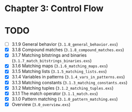 # Chapter 3: Control Flow
# TODO
- [ ] 3.1.9 General behavior (`3.1.8_general_behavior.exs`)
- [x] 3.1.8 Compound matches (`3.1.8_compound_matches.exs`)
- [x] 3.1.7 Matching bitstrings and binaries (`3.1.7_match_bitstrings_binaries.exs`)
- [x] 3.1.6 Matching maps (`3.1.6_matching_maps.exs`)
- [x] 3.1.5 Matching lists (`3.1.5_matching_lists.exs`)
- [x] 3.1.4 Variables in patterns (`3.1.4_vars_in_patterns.exs`)
- [x] 3.1.3 Matching constants (`3.1.3_matching_constants.exs`)
- [x] 3.1.2 Matching tuples (`3.1.2_matching_tuples.exs`)
- [x] 3.1.1 The match operator (`3.1.1_match.exs`)
- [x] 3.1.0 Pattern matching (`3.1.0_pattern_matching.exs`)
- [x] Overview (`3.0_overview.exs`)